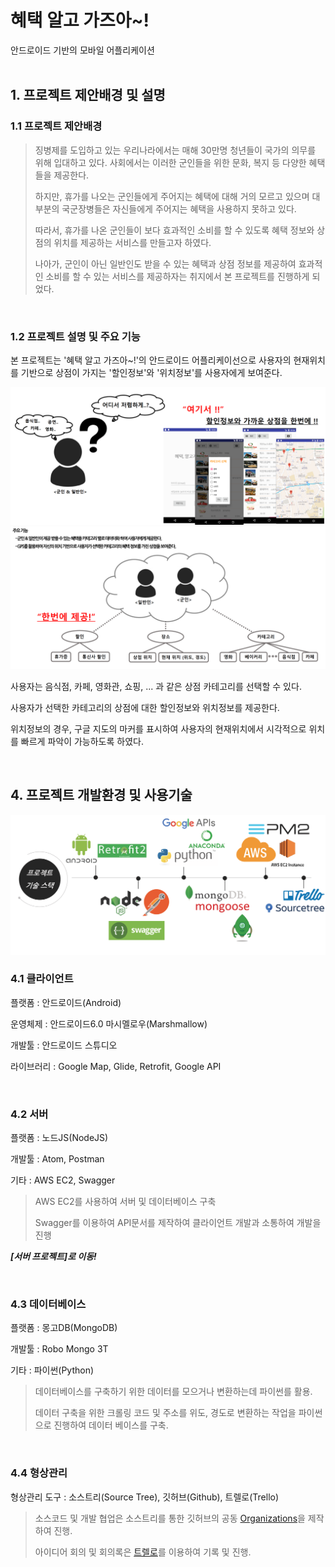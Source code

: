 # 혜택 알고 가즈아~!
안드로이드 기반의 모바일 어플리케이션
<br>
<br>

## 1. 프로젝트 제안배경 및 설명

### 1.1 프로젝트 제안배경

> 징병제를 도입하고 있는 우리나라에서는 매해 30만명 청년들이 국가의 의무를 위해 입대하고 있다. 사회에서는 이러한 군인들을 위한 문화, 복지 등 다양한 혜택들을 제공한다.
>
> 하지만, 휴가를 나오는 군인들에게 주어지는 혜택에 대해 거의 모르고 있으며 대부분의 국군장병들은 자신들에게 주어지는 혜택을 사용하지 못하고 있다.
>
> 따라서, 휴가를 나온 군인들이 보다 효과적인 소비를 할 수 있도록 혜택 정보와 상점의 위치를 제공하는 서비스를 만들고자 하였다.
>
> 나아가, 군인이 아닌 일반인도 받을 수 있는 혜택과 상점 정보를 제공하여 효과적인 소비를 할 수 있는 서비스를 제공하자는 취지에서 본 프로젝트를 진행하게 되었다.

<br>

### 1.2 프로젝트 설명 및 주요 기능

본 프로젝트는 '혜택 알고 가즈아~!'의 안드로이드 어플리케이선으로 사용자의 현재위치를 기반으로 상점이 가지는 '할인정보'와 '위치정보'를 사용자에게 보여준다.

![img1](img/1.png) ![img2](img/2.png)

사용자는 음식점, 카페, 영화관, 쇼핑, ... 과 같은 상점 카테고리를 선택할 수 있다.

사용자가 선택한 카테고리의 상점에 대한 할인정보와 위치정보를 제공한다.

위치정보의 경우, 구글 지도의 마커를 표시하여 사용자의 현재위치에서 시각적으로 위치를 빠르게 파악이 가능하도록 하였다.

<br>

## 4. 프로젝트 개발환경 및 사용기술

![img3](img/tech.png)

### 4.1 클라이언트
플랫폼 : 안드로이드(Android)

운영체제 : 안드로이드6.0 마시멜로우(Marshmallow)

개발툴 : 안드로이드 스튜디오

라이브러리 : Google Map, Glide, Retrofit, Google API

<br>

### 4.2 서버
플랫폼 : 노드JS(NodeJS)

개발툴 : Atom, Postman

기타 : AWS EC2, Swagger

> AWS EC2를 사용하여 서버 및 데이터베이스 구축
>
> Swagger를 이용하여 API문서를 제작하여 클라이언트 개발과 소통하여 개발을 진행
>

___[서버 프로젝트]로 이동!___

<br>

### 4.3 데이터베이스
플랫폼 : 몽고DB(MongoDB)

개발툴 : Robo Mongo 3T

기타 : 파이썬(Python)

> 데이터베이스를 구축하기 위한 데이터를 모으거나 변환하는데 파이썬를 활용.
>
> 데이터 구축을 위한 크롤링 코드 및 주소를 위도, 경도로 변환하는 작업을 파이썬으로 진행하여 데이터 베이스를 구축.
>

<br>

### 4.4 형상관리
형상관리 도구 : 소스트리(Source Tree), 깃허브(Github), 트렐로(Trello)

> 소스코드 및 개발 협업은 소스트리를 통한 깃허브의 공동 [Organizations](https://github.com/Graduate-Project-SMU)을 제작하여 진행.
>
> 아이디어 회의 및 회의록은 [트렐로](https://trello.com/b/vTy17bHl)를 이용하여 기록 및 진행.
